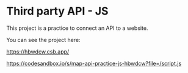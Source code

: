 # Third party API - JS

This project is a practice to connect an API to a website.

You can see the project here: 

https://hbwdcw.csb.app/

https://codesandbox.io/s/map-api-practice-js-hbwdcw?file=/script.js
